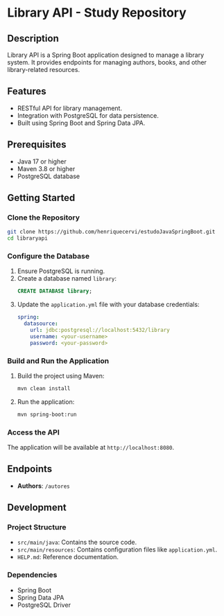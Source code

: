 # Library API - Study Repository

## Description
Library API is a Spring Boot application designed to manage a library system. It provides endpoints for managing authors, books, and other library-related resources.

## Features
- RESTful API for library management.
- Integration with PostgreSQL for data persistence.
- Built using Spring Boot and Spring Data JPA.

## Prerequisites
- Java 17 or higher
- Maven 3.8 or higher
- PostgreSQL database

## Getting Started

### Clone the Repository
```bash
git clone https://github.com/henriquecervi/estudoJavaSpringBoot.git
cd libraryapi
```

### Configure the Database
1. Ensure PostgreSQL is running.
2. Create a database named `library`:
   ```sql
   CREATE DATABASE library;
   ```
3. Update the `application.yml` file with your database credentials:
   ```yaml
   spring:
     datasource:
       url: jdbc:postgresql://localhost:5432/library
       username: <your-username>
       password: <your-password>
   ```

### Build and Run the Application
1. Build the project using Maven:
   ```bash
   mvn clean install
   ```
2. Run the application:
   ```bash
   mvn spring-boot:run
   ```

### Access the API
The application will be available at `http://localhost:8080`.

## Endpoints
- **Authors**: `/autores`

## Development

### Project Structure
- `src/main/java`: Contains the source code.
- `src/main/resources`: Contains configuration files like `application.yml`.
- `HELP.md`: Reference documentation.

### Dependencies
- Spring Boot
- Spring Data JPA
- PostgreSQL Driver
